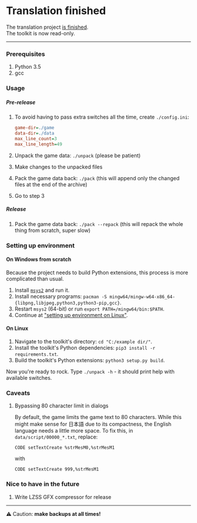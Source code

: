 # Translation finished

The translation project [is finished](https://vndb.org/r51447).  
The toolkit is now read-only.

---

### Prerequisites

1. Python 3.5
2. gcc

### Usage

##### Pre-release

1. To avoid having to pass extra switches all the time, create `./config.ini`:

    ```ini
    game-dir=./game
    data-dir=./data
    max_line_count=3
    max_line_length=49
    ```

2. Unpack the game data: `./unpack` (please be patient)
3. Make changes to the unpacked files
4. Pack the game data back: `./pack` (this will append only the changed files
   at the end of the archive)
5. Go to step 3

##### Release

1. Pack the game data back: `./pack --repack` (this will repack the whole thing
   from scratch, super slow)

### Setting up environment

#### On Windows from scratch

Because the project needs to build Python extensions, this process is more
complicated than usual.

1. Install [`msys2`](http://www.msys2.org/) and run it.
2. Install necessary programs: `pacman -S
   mingw64/mingw-w64-x86_64-{libpng,libjpeg,python3,python3-pip,gcc}`.
3. Restart `msys2` (64-bit) or run `export PATH=/mingw64/bin:$PATH`.
4. Continue at ["setting up environment on Linux"](#on-linux).

#### On Linux

1. Navigate to the toolkit's directory: `cd "C:/example dir/"`.
2. Install the toolkit's Python dependencies: `pip3 install -r
   requirements.txt`.
3. Build the toolkit's Python extensions: `python3 setup.py build`.

Now you're ready to rock. Type `./unpack -h` - it should print help with
available switches.

### Caveats

1. Bypassing 80 character limit in dialogs

   By default, the game limits the game text to 80 characters. While this might
   make sense for 日本語 due to its compactness, the English language needs a
   little more space. To fix this, in `data/script/00000_*.txt`, replace:

   ```
   CODE setTextCreate %strMesM0,%strMesM1
   ```

   with

   ```
   CODE setTextCreate 999,%strMesM1
   ```


### Nice to have in the future

1. Write LZSS GFX compressor for release

---

:warning: Caution: **make backups at all times!**
